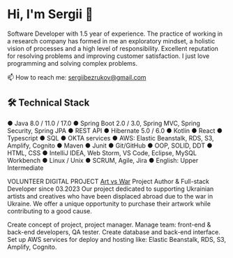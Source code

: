 # Hi, I'm Sergii 👋
Software Developer with 1.5 year of experience. The practice of working in a research company has formed in me an exploratory mindset, a holistic vision of processes and a high level of responsibility. Excellent reputation for resolving problems and improving customer satisfaction.
I just love programming and solving complex problems.

<p align='left'>
  📫  How to reach me: <a href='mailto:sergiibezrukov@gmail.com'>sergiibezrukov@gmail.com</a>
</p>

## 🛠 Technical Stack
●	Java 8.0 / 11.0 / 17.0
●	Spring Boot 2.0 / 3.0, Spring MVC, Spring Security, Spring JPA
●	REST API
●	Hibernate 5.0 / 6.0
●	Kotlin
●	React
●	Typescript
●	SQL
●	OKTA services
●	AWS: Elastic Beanstalk, RDS, S3, Amplify, Cognito
●	Maven
●	Junit
●	Git/GitHub
●	OOP, SOLID, DDT
●	HTML, CSS
●	IntelliJ IDEA, Web Storm, VS Code, Eclipse, MySQL Workbench
●	Linux / Unix 
●	SCRUM, Agile, Jira
●	English: Upper Intermediate

VOLUNTEER DIGITAL PROJECT <a href='(https://master.d1r9te8rpouud5.amplifyapp.com/)'>Art vs War</a>
Project Author & Full-stack Developer
since 03.2023
Our project dedicated to supporting Ukrainian artists and creatives who have been displaced abroad due to the war in Ukraine. We offer a unique opportunity to purchase their artwork while contributing to a good cause. 

Create concept of project, project manager. Manage team: front-end & back-end developers, QA tester. Create database and back-end interface. Set up AWS services for deploy and hosting like: Elastic Beanstalk, RDS, S3, Amplify, Cognito.

